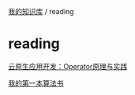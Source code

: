 [我的知识库](../README.md) / reading

# reading

[云原生应用开发：Operator原理与实践](云原生应用开发：Operator原理与实践.md)

[我的第一本算法书](我的第一本算法书.md)
